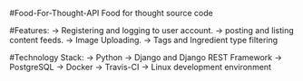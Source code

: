 #Food-For-Thought-API
Food for thought source code


#Features:
 -> Registering and logging to user account.
 -> posting and listing content feeds.
 -> Image Uploading.
 -> Tags and Ingredient type filtering

#Technology Stack:
 -> Python
 -> Django and Django REST Framework
 -> PostgreSQL
 -> Docker
 -> Travis-CI
 -> Linux development environment

